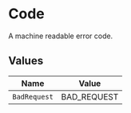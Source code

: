 # Code

A machine readable error code.


## Values

| Name         | Value        |
| ------------ | ------------ |
| `BadRequest` | BAD_REQUEST  |